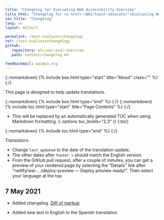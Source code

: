 ```yaml
---
title: "Changelog for Evaluating Web Accessibility Overview"
title_html: "Changelog for <a href='/WAI/teach-advocate/'>Evaluating Web Accessibility Overview</a>"
nav_title: "Changelog"
lang: en
layout: default

permalink: /test-evaluate/changelog/
ref: /test-evaluate/changelog/
github:
   repository: w3c/wai-eval-overview
   path: content/changelog.md

feedbackmail: wai@w3.org
---
```


{::nomarkdown}
{% include box.html type="start" title="About" class="" %}
{:/}

This page is designed to help update translations.

<!-- 
This page is designed so translators can copy and paste from this rendered changelog page. Or, translators can use the [W3C Accessibility Standards Overview page source](https://raw.githubusercontent.com/w3c/wai-std-gl-overview/master/content/index.md).
-->
<!--
For others, **particularly significant or substantive changes are summarized after “Significant:”**.
-->

{::nomarkdown}
{% include box.html type="end" %}
{:/}
{::nomarkdown}
{% include toc.html type="start" title="Page Contents" %}
{:/}

- This will be replaced by an automatically generated TOC when using Markdown formatting.
{::options toc_levels="2,3" /}
{:toc}

{::nomarkdown}
{% include toc.html type="end" %}
{:/}

_Translators:_ 
* Change `last_updated` to the date of the translation update.
* The other dates after `footer >` should match the English version.
* From the GitHub pull request, after a couple of minutes, you can get a preview of your rendered page by selecting the "Details" link after "netlify/wai-.../deploy-preview — Deploy preview ready!". Then select your language at the top.

## 7 May 2021

* Added changelog. [Diff of markup](https://github.com/w3c/wai-eval-overview/commit/4843dca9aba0d63b044cb4c784cdf0b4b8b75984#diff-a4f40b84fbcf1a7939d596dca4939bbae6e56c05ad06a62b719b42693a9baf07)

* Added new text in English to the Spanish translation.
